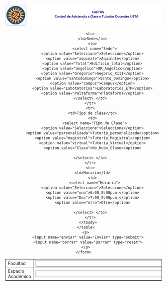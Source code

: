 <html lang="es">
  <head>
    <meta charset="utf-8">
    <meta name="viewport" content="width=device-width, inicial-scale=1.0">
    <meta http-equiv="X-UA-compatible" content="ie=edge">
    <link href="https://fonts.googleapis.com/css?family=lato:400,900">
    <link rel="stylesheet" href="CSS/main.css">
    <title>Formulario Control Asistencia</title>
  </head>
  <body>
    <nav>
      <div class="logo_imagen">
        <img src="imagen/Soldeaquino1.PNG" alt="">
        </div>
        </nav>
    <center>
    <form action="mailto:" method="post" enctype="text/plain">
      <table border="1" width="70%">
        <tbody>
          <tr>
            <td>Facultad</td>
            <td>
              <input Facultad="facultad" size="100" maxlength="100" type="text"> </td>
          </tr>
          <tr>
            <td>Espacio Académico</td>
            <td>
              <input name="Asignatura" size="50" maxlength="80" type="text"> </td>
          </tr>

          <tr>
            <td>Sede</td>
            <td>
              <select name="Sede">
            <option value="Seleccione">Seleccione</option>
            <option value="aquinate">Aquinate</option>
            <option value="Total">Edificio_total</option>
            <option value="angelico">DR_Angelico</option>
            <option value="Gregorio">Gegorio_XIII</option>
            <option value="santodomingo">Santo_Domingo</option>
            <option value="campus">Campus</option>
            <option value="Labotatorios">Laboratorios_ETM</option>
            <option value="Paltaforma">Plataforma</option>
          </select> </td>
          </tr>
          <tr>
            <td>Tipo de clase</td>
            <td>
              <select name="Tipo de Clase">
            <option value="Seleccione">Seleccione</option>
            <option value="personalizada">Tutoria_personalizada</option>
            <option value="magistral">Tutoria_Magistral</option>
            <option value="virtual">Tutoria_Virtual</option>
            <option value="Clase">No_hubo_Clase</option>

          </select> </td>
          </tr>
          <tr>
            <td>Horario</td>
            <td>
              <select name="Horario">
            <option value="Seleccione">Seleccione</option>
            <option value="uno">6:00_8:00p.m.</option>
            <option value="Dos">7:00_9:00p.m.</option>
            <option value="otro">Otro</option>

          </select> </td>
          </tr>
        </tbody>
      </table>
      <p>
        <input name="enviar" value="Enviar" type="submit">
        <input name="borrar" value="Borrar" type="reset">
      </p>
    </form>
  </body>
</html>

